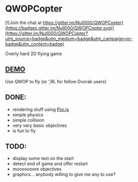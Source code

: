 # QWOPCopter

[![Join the chat at https://gitter.im/Null000/QWOPCopter](https://badges.gitter.im/Null000/QWOPCopter.svg)](https://gitter.im/Null000/QWOPCopter?utm_source=badge&utm_medium=badge&utm_campaign=pr-badge&utm_content=badge)

Overly hard 2D flying game

## [DEMO](http://null000.github.io/QWOPCopter/)

Use QWOP to fly (or ',RL for fellow Dvorak users)

## DONE:

- rendering stuff using [Pixi.js](http://www.pixijs.com/)
- simple physics
- simple collision
- very very basic objectives
- is fun to fly

## TODO:
- display some text on the start
- detect end of game and offer restart
- mooooooore objectives
- graphics... anybody willing to give me any to use?
